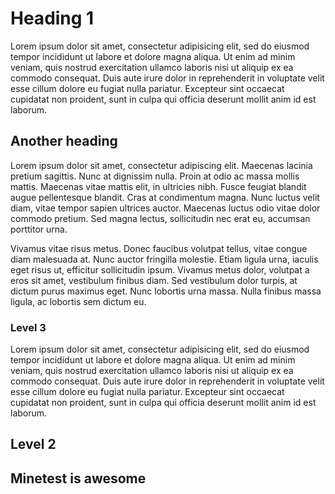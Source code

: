 # Heading 1
Lorem ipsum dolor sit amet, consectetur adipisicing elit, sed do eiusmod tempor incididunt ut labore et dolore magna aliqua. Ut enim ad minim veniam, quis nostrud exercitation ullamco laboris nisi ut aliquip ex ea commodo consequat. Duis aute irure dolor in reprehenderit in voluptate velit esse cillum dolore eu fugiat nulla pariatur. Excepteur sint occaecat cupidatat non proident, sunt in culpa qui officia deserunt mollit anim id est laborum.

## Another heading

Lorem ipsum dolor sit amet, consectetur adipiscing elit. Maecenas lacinia pretium sagittis. Nunc at dignissim nulla. Proin at odio ac massa mollis mattis. Maecenas vitae mattis elit, in ultricies nibh. Fusce feugiat blandit augue pellentesque blandit. Cras at condimentum magna. Nunc luctus velit diam, vitae tempor sapien ultrices auctor. Maecenas luctus odio vitae dolor commodo pretium. Sed magna lectus, sollicitudin nec erat eu, accumsan porttitor urna.

Vivamus vitae risus metus. Donec faucibus volutpat tellus, vitae congue diam malesuada at. Nunc auctor fringilla molestie. Etiam ligula urna, iaculis eget risus ut, efficitur sollicitudin ipsum. Vivamus metus dolor, volutpat a eros sit amet, vestibulum finibus diam. Sed vestibulum dolor turpis, at dictum purus maximus eget. Nunc lobortis urna massa. Nulla finibus massa ligula, ac lobortis sem dictum eu.


### Level 3
Lorem ipsum dolor sit amet, consectetur adipisicing elit, sed do eiusmod tempor incididunt ut labore et dolore magna aliqua. Ut enim ad minim veniam, quis nostrud exercitation ullamco laboris nisi ut aliquip ex ea commodo consequat. Duis aute irure dolor in reprehenderit in voluptate velit esse cillum dolore eu fugiat nulla pariatur. Excepteur sint occaecat cupidatat non proident, sunt in culpa qui officia deserunt mollit anim id est laborum.

## Level 2


## Minetest is awesome
